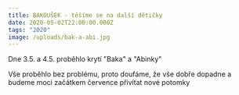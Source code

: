 ```yaml
---
title: BAKOUŠEK - těšíme se na další dětičky
date: 2020-05-02T22:00:00.000Z
tags: "2020"
image: /uploads/bak-a-abi.jpg
---
```

<!--StartFragment-->

Dne 3.5. a 4.5. proběhlo krytí "Baka" a "Abinky"

Vše proběhlo bez problému, proto doufáme, že vše dobře dopadne a budeme moci začátkem července přivítat nové potomky 

<!--EndFragment-->